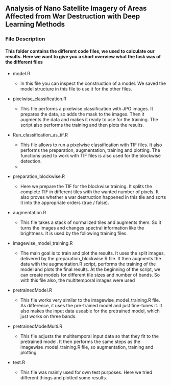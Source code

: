 ## Analysis of Nano Satellite Imagery of Areas Affected from War Destruction with Deep Learning Methods 
### File Description

#### This folder contains the different code files, we used to calculate our results. Here we want to give you a short overview what the task was of the different files


- model.R
  - In this file you can inspect the construction of a model. We saved the model structure in this file to use it for the other files.

- pixelwise_classification.R
  - This file performs a pixelwise classification with JPG images. It prepares the data, so adds the mask to the images. Then it augments the data and makes it ready to use for the training. 
The script also performs the training and then plots the results.


- Run_classification_as_tif.R
   - This file allows to run a pixelwise classification with TIF files. It also performs the preparation, augmentation, training and plotting. The functions used to work with TIF files 
is also used for the blockwise detection.
   - 
- preparation_blockwise.R
   - Here we prepare the TIF for the blockwise training. It splits the complete TIF in different tiles with the wanted number of pixels. 
It also proves whether a war destruction happened in this tile and sorts it into the appropriate orders (true / false).


- augmentation.R
   - This file takes a stack of normalized tiles and augments them. So it turns the images and changes spectral information like the brightness. It is used by the following training files. 


- imagewise_model_training.R
  - The main goal is to train and plot the results. It uses the split images, delivered by the preparation_blockwise.R file. It then augments the data with the augmentation.R script,  performs the training of the model and plots the final results. At the beginning of the script, we can create models for different tile sizes and number of bands. So with this file 
also, the multitemporal images were used

- pretrainedModel.R
   - This file works very similar to the imagewise_model_training.R file. As difference, it uses the pre-trained model and just fine-tunes it. It also makes the input data useable
 for the pretrained model, which just works on three bands.

- pretrainedModelMulti.R
  - This file adjusts the multitemporal input data so that they fit to the pretrained model. It then performs the same steps as the imagewise_model_training.R file, so augmentation, training and plotting

- test.R
    - This file was mainly used for own test purposes. Here we tried different things and plotted some results.
